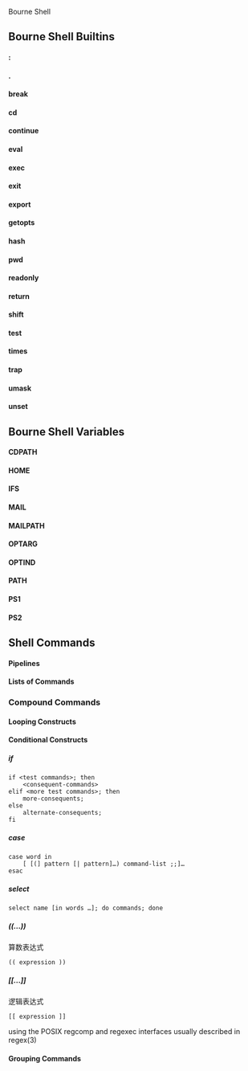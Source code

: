 Bourne Shell




##  Bourne Shell Builtins

#### :

#### .

#### break

#### cd

#### continue

#### eval

#### exec

#### exit

#### export

#### getopts

#### hash

#### pwd

#### readonly

#### return

#### shift

#### test

#### times

#### trap

#### umask

#### unset


## Bourne Shell Variables

#### CDPATH
#### HOME
#### IFS
#### MAIL
#### MAILPATH
#### OPTARG
#### OPTIND
#### PATH
#### PS1
#### PS2



## Shell Commands


#### Pipelines
#### Lists of Commands

### Compound Commands
#### Looping Constructs

#### Conditional Constructs

##### if

```
if <test commands>; then
	<consequent-commands>
elif <more test commands>; then
    more-consequents;
else
    alternate-consequents;
fi

```

##### case

```
case word in
    [ [(] pattern [| pattern]…) command-list ;;]…
esac
```
##### select

```
select name [in words …]; do commands; done
```
##### ((...))

算数表达式

```
(( expression ))

```

##### [[...]]

逻辑表达式

```
[[ expression ]]
```


using the POSIX regcomp and regexec interfaces usually described in regex(3)

#### Grouping Commands